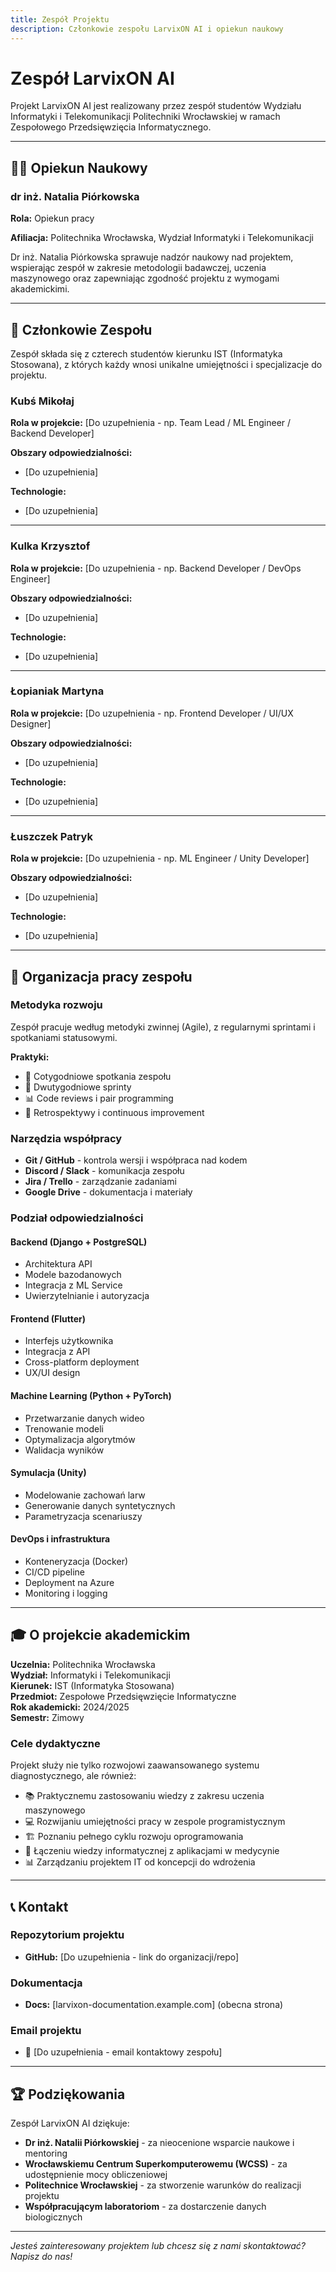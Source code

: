 ```yaml
---
title: Zespół Projektu
description: Członkowie zespołu LarvixON AI i opiekun naukowy
---
```


# Zespół LarvixON AI

Projekt LarvixON AI jest realizowany przez zespół studentów Wydziału Informatyki i Telekomunikacji Politechniki Wrocławskiej w ramach Zespołowego Przedsięwzięcia Informatycznego.

---

## 👨‍🏫 Opiekun Naukowy

### dr inż. Natalia Piórkowska

**Rola:** Opiekun pracy

**Afiliacja:** Politechnika Wrocławska, Wydział Informatyki i Telekomunikacji

Dr inż. Natalia Piórkowska sprawuje nadzór naukowy nad projektem, wspierając zespół w zakresie metodologii badawczej, uczenia maszynowego oraz zapewniając zgodność projektu z wymogami akademickimi.

---

## 👥 Członkowie Zespołu

Zespół składa się z czterech studentów kierunku IST (Informatyka Stosowana), z których każdy wnosi unikalne umiejętności i specjalizacje do projektu.

### Kubś Mikołaj

**Rola w projekcie:** [Do uzupełnienia - np. Team Lead / ML Engineer / Backend Developer]

**Obszary odpowiedzialności:**

- [Do uzupełnienia]

**Technologie:**

- [Do uzupełnienia]

---

### Kulka Krzysztof

**Rola w projekcie:** [Do uzupełnienia - np. Backend Developer / DevOps Engineer]

**Obszary odpowiedzialności:**

- [Do uzupełnienia]

**Technologie:**

- [Do uzupełnienia]

---

### Łopianiak Martyna

**Rola w projekcie:** [Do uzupełnienia - np. Frontend Developer / UI/UX Designer]

**Obszary odpowiedzialności:**

- [Do uzupełnienia]

**Technologie:**

- [Do uzupełnienia]

---

### Łuszczek Patryk

**Rola w projekcie:** [Do uzupełnienia - np. ML Engineer / Unity Developer]

**Obszary odpowiedzialności:**

- [Do uzupełnienia]

**Technologie:**

- [Do uzupełnienia]

---

## 🤝 Organizacja pracy zespołu

### Metodyka rozwoju

Zespół pracuje według metodyki zwinnej (Agile), z regularnymi sprintami i spotkaniami statusowymi.

**Praktyki:**

- 📅 Cotygodniowe spotkania zespołu
- 🔄 Dwutygodniowe sprinty
- 📊 Code reviews i pair programming
- 🎯 Retrospektywy i continuous improvement

### Narzędzia współpracy

- **Git / GitHub** - kontrola wersji i współpraca nad kodem
- **Discord / Slack** - komunikacja zespołu
- **Jira / Trello** - zarządzanie zadaniami
- **Google Drive** - dokumentacja i materiały

### Podział odpowiedzialności

#### Backend (Django + PostgreSQL)

- Architektura API
- Modele bazodanowych
- Integracja z ML Service
- Uwierzytelnianie i autoryzacja

#### Frontend (Flutter)

- Interfejs użytkownika
- Integracja z API
- Cross-platform deployment
- UX/UI design

#### Machine Learning (Python + PyTorch)

- Przetwarzanie danych wideo
- Trenowanie modeli
- Optymalizacja algorytmów
- Walidacja wyników

#### Symulacja (Unity)

- Modelowanie zachowań larw
- Generowanie danych syntetycznych
- Parametryzacja scenariuszy

#### DevOps i infrastruktura

- Konteneryzacja (Docker)
- CI/CD pipeline
- Deployment na Azure
- Monitoring i logging

---

## 🎓 O projekcie akademickim

**Uczelnia:** Politechnika Wrocławska  
**Wydział:** Informatyki i Telekomunikacji  
**Kierunek:** IST (Informatyka Stosowana)  
**Przedmiot:** Zespołowe Przedsięwzięcie Informatyczne  
**Rok akademicki:** 2024/2025  
**Semestr:** Zimowy

### Cele dydaktyczne

Projekt służy nie tylko rozwojowi zaawansowanego systemu diagnostycznego, ale również:

- 📚 Praktycznemu zastosowaniu wiedzy z zakresu uczenia maszynowego
- 💻 Rozwijaniu umiejętności pracy w zespole programistycznym
- 🏗️ Poznaniu pełnego cyklu rozwoju oprogramowania
- 🔬 Łączeniu wiedzy informatycznej z aplikacjami w medycynie
- 📊 Zarządzaniu projektem IT od koncepcji do wdrożenia

---

## 📞 Kontakt

### Repozytorium projektu

- **GitHub:** [Do uzupełnienia - link do organizacji/repo]

### Dokumentacja

- **Docs:** [larvixon-documentation.example.com] (obecna strona)

### Email projektu

- 📧 [Do uzupełnienia - email kontaktowy zespołu]

---

## 🏆 Podziękowania

Zespół LarvixON AI dziękuje:

- **Dr inż. Natalii Piórkowskiej** - za nieocenione wsparcie naukowe i mentoring
- **Wrocławskiemu Centrum Superkomputerowemu (WCSS)** - za udostępnienie mocy obliczeniowej
- **Politechnice Wrocławskiej** - za stworzenie warunków do realizacji projektu
- **Współpracującym laboratoriom** - za dostarczenie danych biologicznych

---

_Jesteś zainteresowany projektem lub chcesz się z nami skontaktować? Napisz do nas!_
